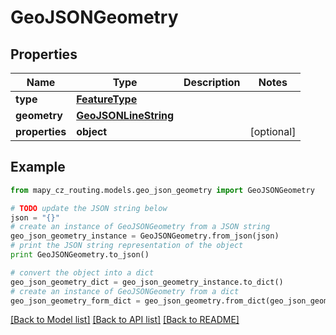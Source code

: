 # GeoJSONGeometry


## Properties

Name | Type | Description | Notes
------------ | ------------- | ------------- | -------------
**type** | [**FeatureType**](FeatureType.md) |  | 
**geometry** | [**GeoJSONLineString**](GeoJSONLineString.md) |  | 
**properties** | **object** |  | [optional] 

## Example

```python
from mapy_cz_routing.models.geo_json_geometry import GeoJSONGeometry

# TODO update the JSON string below
json = "{}"
# create an instance of GeoJSONGeometry from a JSON string
geo_json_geometry_instance = GeoJSONGeometry.from_json(json)
# print the JSON string representation of the object
print GeoJSONGeometry.to_json()

# convert the object into a dict
geo_json_geometry_dict = geo_json_geometry_instance.to_dict()
# create an instance of GeoJSONGeometry from a dict
geo_json_geometry_form_dict = geo_json_geometry.from_dict(geo_json_geometry_dict)
```
[[Back to Model list]](../README.md#documentation-for-models) [[Back to API list]](../README.md#documentation-for-api-endpoints) [[Back to README]](../README.md)



